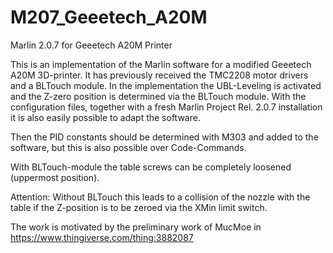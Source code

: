 # M207_Geeetech_A20M
Marlin 2.0.7 for Geeetech A20M Printer

This is an implementation of the Marlin software for a modified Geeetech A20M 3D-printer. It has previously received the TMC2208 motor drivers and a BLTouch module. In the implementation the UBL-Leveling is activated and the Z-zero position is determined via the BLTouch module.
With the configuration files, together with a fresh Marlin Project Rel. 2.0.7 installation it is also easily possible to adapt the software.

Then the PID constants should be determined with M303 and added to the software, but this is also possible over Code-Commands.

With BLTouch-module the table screws can be completely loosened (uppermost position). 

Attention: Without BLTouch this leads to a collision of the nozzle with the table if the Z-position is to be zeroed via the XMin limit switch.

The work is motivated by the preliminary work of MucMoe in https://www.thingiverse.com/thing:3882087

